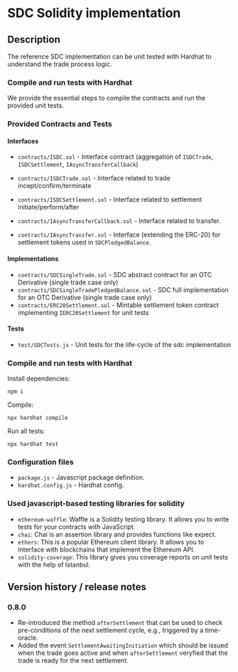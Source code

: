 # SDC Solidity implementation

## Description

The reference SDC implementation can be unit tested with Hardhat to understand the trade process logic.

### Compile and run tests with Hardhat

We provide the essential steps to compile the contracts and run the provided unit tests.

### Provided Contracts and Tests

#### Interfaces

- `contracts/ISDC.sol` - Interface contract (aggregation of `ISDCTrade`, `ISDCSettlement`, `IAsyncTransferCallback`)
- `contracts/ISDCTrade.sol` - Interface related to trade incept/confirm/terminate
- `contracts/ISDCSettlement.sol` - Interface related to settlement initiate/perform/after
- `contracts/IAsyncTransferCallback.sol` - Interface related to transfer.

- `contracts/IAsyncTransfer.sol` - Interface (extending the ERC-20) for settlement tokens used in `SDCPledgedBalance`.

#### Implementations

- `contracts/SDCSingleTrade.sol` - SDC abstract contract for an OTC Derivative (single trade case only)
- `contracts/SDCSingleTradePledgedBalance.sol` - SDC full implementation for an OTC Derivative (single trade case only)
- `contracts/ERC20Settlement.sol` - Mintable settlement token contract implementing `IERC20Settlement` for unit tests

#### Tests

- `test/SDCTests.js` - Unit tests for the life-cycle of the sdc implementation

### Compile and run tests with Hardhat

Install dependencies:
```shell
npm i
```

Compile:
```shell
npx hardhat compile
```

Run all tests:
```shell
npx hardhat test
```

### Configuration files

- `package.js` - Javascript package definition.
- `hardhat.config.js` - Hardhat config.

### Used javascript-based testing libraries for solidity

- `ethereum-waffle`: Waffle is a Solidity testing library. It allows you to write tests for your contracts with JavaScript.
- `chai`: Chai is an assertion library and provides functions like expect.
- `ethers`: This is a popular Ethereum client library. It allows you to interface with blockchains that implement the Ethereum API.
- `solidity-coverage`: This library gives you coverage reports on unit tests with the help of Istanbul.

## Version history / release notes

### 0.8.0

- Re-introduced the method `afterSettlement` that can be used to check pre-conditions of the next settlement cycle, e.g., triggered by a time-oracle.
- Added the event `SettlementAwaitingInitiation` which should be issued when the trade goes active and when `afterSettlement` veryfied that the trade is ready for the next settlement.
